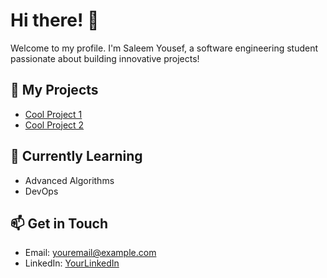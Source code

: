 # Hi there! 👋
Welcome to my profile. I'm Saleem Yousef, a software engineering student passionate about building innovative projects!

## 🚀 My Projects
- [Cool Project 1](https://github.com/yourproject)
- [Cool Project 2](https://github.com/yourproject)

## 🌱 Currently Learning
- Advanced Algorithms
- DevOps

## 📫 Get in Touch
- Email: youremail@example.com
- LinkedIn: [YourLinkedIn](https://linkedin.com/in/yourprofile)
